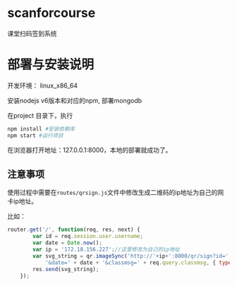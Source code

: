 # scanforcourse

课堂扫码签到系统

# 部署与安装说明

开发环境： linux_x86_64

安装nodejs v6版本和对应的npm, 部署mongodb

在project 目录下，执行

```sh
npm install #安装依赖库
npm start #运行项目
```

在浏览器打开地址：127.0.0.1:8000，本地的部署就成功了。

## 注意事项

使用过程中需要在`routes/qrsign.js`文件中修改生成二维码的ip地址为自己的网卡ip地址。

比如：

```js
router.get('/', function(req, res, next) {
		var id = req.session.user.username;
		var date = Date.now();
        var ip = '172.18.156.227';//这里修改为自己的ip地址
		var svg_string = qr.imageSync('http://'+ip+':8000/qr/sign?id=' + id +
			'&date=' + date + '&classmsg=' + req.query.classmsg, { type: 'svg' });
		res.send(svg_string);
	});
```

